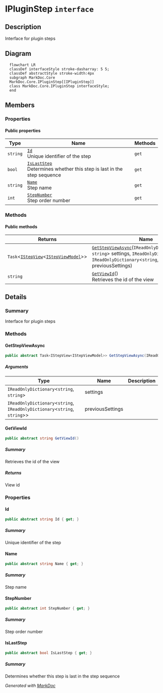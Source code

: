 # IPluginStep `interface`

## Description
Interface for plugin steps

## Diagram
```mermaid
  flowchart LR
  classDef interfaceStyle stroke-dasharray: 5 5;
  classDef abstractStyle stroke-width:4px
  subgraph MarkDoc.Core
  MarkDoc.Core.IPluginStep[[IPluginStep]]
  class MarkDoc.Core.IPluginStep interfaceStyle;
  end
```

## Members
### Properties
#### Public  properties
| Type | Name | Methods |
| --- | --- | --- |
| `string` | [`Id`](markdoc/core/IPluginStep.md#id)<br>Unique identifier of the step | `get` |
| `bool` | [`IsLastStep`](markdoc/core/IPluginStep.md#islaststep)<br>Determines whether this step is last in the step sequence | `get` |
| `string` | [`Name`](markdoc/core/IPluginStep.md#name)<br>Step name | `get` |
| `int` | [`StepNumber`](markdoc/core/IPluginStep.md#stepnumber)<br>Step order number | `get` |

### Methods
#### Public  methods
| Returns | Name |
| --- | --- |
| `Task`&lt;[`IStepView`](./IStepViewT.md)&lt;[`IStepViewModel`](./IStepViewModel.md)&gt;&gt; | [`GetStepViewAsync`](markdoc/core/IPluginStep.md#getstepviewasync)(`IReadOnlyDictionary`&lt;`string`, `string`&gt; settings, `IReadOnlyDictionary`&lt;`string`, `IReadOnlyDictionary`&lt;`string`, `string`&gt;&gt; previousSettings) |
| `string` | [`GetViewId`](markdoc/core/IPluginStep.md#getviewid)()<br>Retrieves the id of the view |

## Details
### Summary
Interface for plugin steps

### Methods
#### GetStepViewAsync
```csharp
public abstract Task<IStepView<IStepViewModel>> GetStepViewAsync(IReadOnlyDictionary<string, string> settings, IReadOnlyDictionary<string, IReadOnlyDictionary<string, string>> previousSettings)
```
##### Arguments
| Type | Name | Description |
| --- | --- | --- |
| `IReadOnlyDictionary`&lt;`string`, `string`&gt; | settings |   |
| `IReadOnlyDictionary`&lt;`string`, `IReadOnlyDictionary`&lt;`string`, `string`&gt;&gt; | previousSettings |   |

#### GetViewId
```csharp
public abstract string GetViewId()
```
##### Summary
Retrieves the id of the view

##### Returns
View id

### Properties
#### Id
```csharp
public abstract string Id { get; }
```
##### Summary
Unique identifier of the step

#### Name
```csharp
public abstract string Name { get; }
```
##### Summary
Step name

#### StepNumber
```csharp
public abstract int StepNumber { get; }
```
##### Summary
Step order number

#### IsLastStep
```csharp
public abstract bool IsLastStep { get; }
```
##### Summary
Determines whether this step is last in the step sequence

*Generated with* [*MarkDoc*](https://github.com/hailstorm75/MarkDoc.Core)
